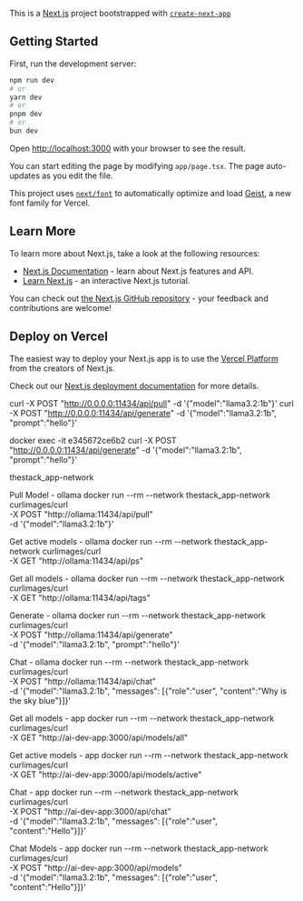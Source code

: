 This is a [Next.js](https://nextjs.org) project bootstrapped with [`create-next-app`](https://nextjs.org/docs/app/api-reference/cli/create-next-app)

## Getting Started

First, run the development server:

```bash
npm run dev
# or
yarn dev
# or
pnpm dev
# or
bun dev
```

Open [http://localhost:3000](http://localhost:3000) with your browser to see the result.

You can start editing the page by modifying `app/page.tsx`. The page auto-updates as you edit the file.

This project uses [`next/font`](https://nextjs.org/docs/app/building-your-application/optimizing/fonts) to automatically optimize and load [Geist](https://vercel.com/font), a new font family for Vercel.

## Learn More

To learn more about Next.js, take a look at the following resources:

- [Next.js Documentation](https://nextjs.org/docs) - learn about Next.js features and API.
- [Learn Next.js](https://nextjs.org/learn) - an interactive Next.js tutorial.

You can check out [the Next.js GitHub repository](https://github.com/vercel/next.js) - your feedback and contributions are welcome!

## Deploy on Vercel

The easiest way to deploy your Next.js app is to use the [Vercel Platform](https://vercel.com/new?utm_medium=default-template&filter=next.js&utm_source=create-next-app&utm_campaign=create-next-app-readme) from the creators of Next.js.

Check out our [Next.js deployment documentation](https://nextjs.org/docs/app/building-your-application/deploying) for more details.

curl -X POST "http://0.0.0.0:11434/api/pull" -d '{"model":"llama3.2:1b"}'
curl -X POST "http://0.0.0.0:11434/api/generate" -d '{"model":"llama3.2:1b", "prompt":"hello"}'

docker exec -it e345672ce6b2 curl -X POST "http://0.0.0.0:11434/api/generate" -d '{"model":"llama3.2:1b", "prompt":"hello"}'

thestack_app-network

Pull Model - ollama
docker run --rm --network thestack_app-network curlimages/curl \
 -X POST "http://ollama:11434/api/pull" \
 -d '{"model":"llama3.2:1b"}'

Get active models - ollama
docker run --rm --network thestack_app-network curlimages/curl \
 -X GET "http://ollama:11434/api/ps"

Get all models - ollama
docker run --rm --network thestack_app-network curlimages/curl \
 -X GET "http://ollama:11434/api/tags"

Generate - ollama
docker run --rm --network thestack_app-network curlimages/curl \
 -X POST "http://ollama:11434/api/generate" \
 -d '{"model":"llama3.2:1b", "prompt":"hello"}'

Chat - ollama
docker run --rm --network thestack_app-network curlimages/curl \
 -X POST "http://ollama:11434/api/chat" \
 -d '{"model":"llama3.2:1b", "messages": [{"role":"user", "content":"Why is the sky blue"}]}'

Get all models - app
docker run --rm --network thestack_app-network curlimages/curl \
 -X GET "http://ai-dev-app:3000/api/models/all"

Get active models - app
docker run --rm --network thestack_app-network curlimages/curl \
 -X GET "http://ai-dev-app:3000/api/models/active"

Chat - app
docker run --rm --network thestack_app-network curlimages/curl \
 -X POST "http://ai-dev-app:3000/api/chat" \
 -d '{"model":"llama3.2:1b", "messages": [{"role":"user", "content":"Hello"}]}'

Chat Models - app
docker run --rm --network thestack_app-network curlimages/curl \
 -X POST "http://ai-dev-app:3000/api/models" \
 -d '{"model":"llama3.2:1b", "messages": [{"role":"user", "content":"Hello"}]}'
